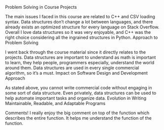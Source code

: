 Problem Solving in Course Projects

The main issues I faced in this course are related to C++ and CSV loading syntax. Data structures don’t change a lot between languages, and there already exists an optimized structure for every language on Stack Overflow. Overall I love data structures so it was very enjoyable, and C++ was the right choice considering all the ingrained structures in Python.
Approach to Problem Solving

I went back through the course material since it directly relates to the projects. Data structures are important to understand as math is important to learn, they help people, programmers especially, understand the world around them. Data structures are used in every single commercial algorithm, so it’s a must.
Impact on Software Design and Development Approach

As stated above, you cannot write commercial code without engaging in some sort of data structure. Even privately, data structures can be used to help automate important tasks and organize data.
Evolution in Writing Maintainable, Readable, and Adaptable Programs

Comments! I really enjoy the big comment on top of the function which describes the entire function. It helps me understand the function of the function.
